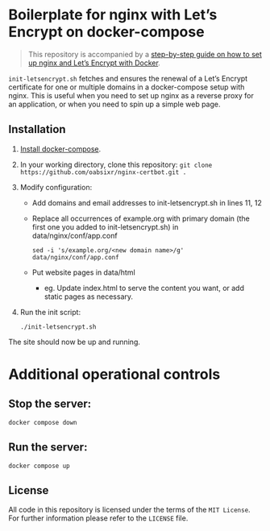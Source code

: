 # Boilerplate for nginx with Let’s Encrypt on docker-compose

> This repository is accompanied by a [step-by-step guide on how to
set up nginx and Let’s Encrypt with Docker](https://medium.com/@pentacent/nginx-and-lets-encrypt-with-docker-in-less-than-5-minutes-b4b8a60d3a71).

`init-letsencrypt.sh` fetches and ensures the renewal of a Let’s
Encrypt certificate for one or multiple domains in a docker-compose
setup with nginx.
This is useful when you need to set up nginx as a reverse proxy for an
application, or when you need to spin up a simple web page.

## Installation
1. [Install docker-compose](https://docs.docker.com/compose/install/#install-compose).

2. In your working directory, clone this repository: `git clone https://github.com/oabsixr/nginx-certbot.git .`

3. Modify configuration:
    * Add domains and email addresses to init-letsencrypt.sh in lines 11, 12
    * Replace all occurrences of example.org with primary domain (the first one you added to init-letsencrypt.sh) in data/nginx/conf/app.conf

      ```sed -i 's/example.org/<new domain name>/g' data/nginx/conf/app.conf```

    * Put website pages in data/html
      * eg. Update index.html to serve the content you want, or add static pages as necessary.
    
4. Run the init script:

    ```./init-letsencrypt.sh```

The site should now be up and running.


# Additional operational controls
## Stop the server:

    docker compose down

## Run the server:

    docker compose up


## License
All code in this repository is licensed under the terms of the `MIT License`. For further information please refer to the `LICENSE` file.
